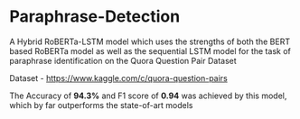 # Paraphrase-Detection
A Hybrid RoBERTa-LSTM model which uses the strengths of both the BERT based RoBERTa model as well as the sequential LSTM model for the task of 
paraphrase identification on the Quora Question Pair Dataset

Dataset - https://www.kaggle.com/c/quora-question-pairs

The Accuracy of **94.3%** and F1 score of **0.94** was achieved by this model, which by far outperforms the state-of-art models
